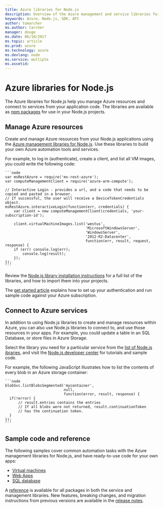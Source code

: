 ```yaml
---
title: Azure libraries for Node.js
description: Overview of the Azure management and service libraries for Node.js
keywords: Azure, Node.js, SDK, API
author: tomarcher
ms.author: tarcher
manager: douge
ms.date: 06/10/2017
ms.topic: article
ms.prod: azure
ms.technology: azure
ms.devlang: node
ms.service: multiple
ms.assetid: 
---
```


# Azure libraries for Node.js

The Azure libraries for Node.js help you manage Azure resources and connect to services from your application code. The libraries are available as [npm packages](node-sdk-azure-install.md) for use in your Node.js projects. 

## Manage Azure resources

Create and manage Azure resources from your Node.js applications using the [Azure management libraries for Node.js](node-sdk-azure-get-started.md). Use these libraries to build your own Azure automation tools and services. 

For example, to log in (authenticate), create a client, and list all VM images, you could write the following code:

	```node
	var msRestAzure = require('ms-rest-azure');
	var computeManagementClient = require('azure-arm-compute');
	
	// Interactive Login - provides a url, and a code that needs to be copied and pasted in a browser.  
	// If successful, the user will receive a DeviceTokenCredentials object. 
	msRestAzure.interactiveLogin(function(err, credentials) {
		var client = new computeManagementClient(credentials, 'your-subscription-id');

		client.virtualMachineImages.list('westus', 
	                                     'MicrosoftWindowsServer', 
	                                     'WindowsServer', 
	                                     '2012-R2-Datacenter', 
	                                     function(err, result, request, response) {
		if (err) console.log(err);
			console.log(result);
		});
	});
	```

Review the [Node.js library installation instructions](node-sdk-azure-install.md) for a full list of the libraries, and how to import them into your projects. 

The [get started article](node-sdk-azure-get-started.md) explains how to set up your authentication and run sample code against your Azure subscription. 

## Connect to Azure services

In addition to using Node.js libraries to create and manage resources within Azure, you can also use Node.js libraries to connect to, and use those resources in your apps. For example, you could update a table in an SQL Database, or store files in Azure Storage. 

Select the library you need for a particular service from the [list of Node.js ibraries](node-sdk-azure-install.md), and visit the [Node.js developer center](https://azure.microsoft.com/develop/nodejs/) for tutorials and sample code.

For example, the following JavaScript illustrates how to list the contents of every blob in an Azure storage container:

	```node
	blobSvc.listBlobsSegmented('mycontainer', 
	                           null, 
	                           function(error, result, response) {
	  if(!error) { 
	      // result.entries contains the entries
	      // If all blobs were not returned, result.continuationToken 
	      // has the continuation token.
	  }
	});
	```

## Sample code and reference

The following samples cover common automation tasks with the Azure management libraries for Node.js, and have ready-to-use code for your own apps:

- [Virtual machines](node-sdk-azure-virtual-machine-samples.md)
- [Web Apps](node-sdk-azure-web-apps-samples.md)
- [SQL database](node-sdk-azure-sql-database-samples.md)

A [reference](https://docs.microsoft.com/node/api) is available for all packages in both the service and management libraries. New features, breaking changes, and migration instructions from previous versions are available in the [release notes](node-sdk-azure-release-notes.md).